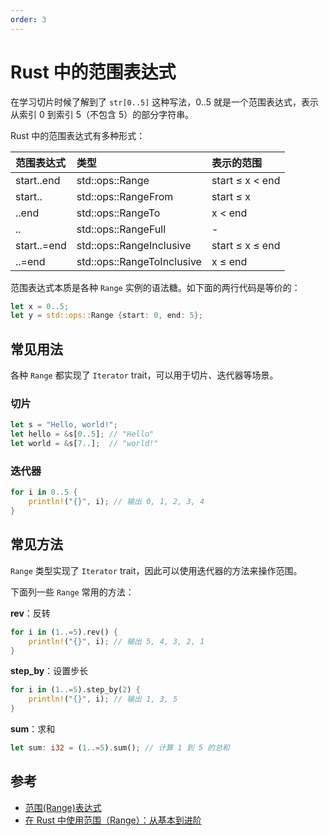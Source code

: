 ```yaml
---
order: 3
---
```


# Rust 中的范围表达式

在学习切片时候了解到了 `str[0..5]` 这种写法，0..5 就是一个范围表达式，表示从索引 0 到索引 5（不包含 5）的部分字符串。

Rust 中的范围表达式有多种形式：

| 范围表达式  | 类型                       | 表示的范围      |
| :---------- | :------------------------- | :-------------- |
| start..end  | std::ops::Range            | start ≤ x < end |
| start..     | std::ops::RangeFrom        | start ≤ x       |
| ..end       | std::ops::RangeTo          | x < end         |
| ..          | std::ops::RangeFull        | -               |
| start..=end | std::ops::RangeInclusive   | start ≤ x ≤ end |
| ..=end      | std::ops::RangeToInclusive | x ≤ end         |

范围表达式本质是各种 `Range` 实例的语法糖。如下面的两行代码是等价的：

```rust
let x = 0..5;
let y = std::ops::Range {start: 0, end: 5};
```

## 常见用法

各种 `Range` 都实现了 `Iterator` trait，可以用于切片、迭代器等场景。

### 切片

```rust
let s = "Hello, world!";
let hello = &s[0..5]; // "Hello"
let world = &s[7..];  // "world!"
```

### 迭代器

```rust
for i in 0..5 {
    println!("{}", i); // 输出 0, 1, 2, 3, 4
}
```

## 常见方法

`Range` 类型实现了 `Iterator` trait，因此可以使用迭代器的方法来操作范围。

下面列一些 `Range` 常用的方法：

**rev**：反转

```rust
for i in (1..=5).rev() {
    println!("{}", i); // 输出 5, 4, 3, 2, 1
}
```

**step_by**：设置步长

```rust
for i in (1..=5).step_by(2) {
    println!("{}", i); // 输出 1, 3, 5
}
```

**sum**：求和

```rust
let sum: i32 = (1..=5).sum(); // 计算 1 到 5 的总和
```

## 参考

- [范围(Range)表达式](https://rust-book.junmajinlong.com/ch4/02_range_expression.html)
- [在 Rust 中使用范围（Range）：从基本到进阶](https://www.cnblogs.com/muko-aoi/articles/18579831)
